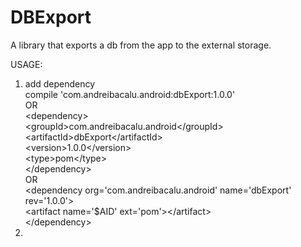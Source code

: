 # DBExport
A library that exports a db from the app to the external storage.

USAGE: <br/>
1. add dependency <br/>
compile 'com.andreibacalu.android:dbExport:1.0.0' <br/>
OR <br/>
\<dependency> <br/>
  \<groupId>com.andreibacalu.android\</groupId> <br/>
  \<artifactId>dbExport\</artifactId> <br/>
  \<version>1.0.0\</version> <br/>
  \<type>pom\</type> <br/>
\</dependency> <br/>
OR <br/>
\<dependency org='com.andreibacalu.android' name='dbExport' rev='1.0.0'> <br/>
  \<artifact name='$AID' ext='pom'>\</artifact> <br/>
\</dependency> <br/>
2. 
